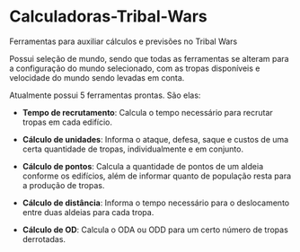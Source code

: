 Calculadoras-Tribal-Wars
========================

Ferramentas para auxiliar cálculos e previsões no Tribal Wars

Possui seleção de mundo, sendo que todas as ferramentas se alteram para a configuração do mundo selecionado, com as
tropas disponíveis e velocidade do mundo sendo levadas em conta.

Atualmente possui 5 ferramentas prontas. São elas:

- <b>Tempo de recrutamento</b>:
    Calcula o tempo necessário para recrutar tropas em cada edifício.

- <b>Cálculo de unidades</b>:
    Informa o ataque, defesa, saque e custos de uma certa quantidade de tropas, individualmente e em conjunto.
    
- <b>Cálculo de pontos</b>:
    Calcula a quantidade de pontos de um aldeia conforme os edifícios, além de informar quanto de população resta para
    a produção de tropas.
    
- <b>Cálculo de distância</b>:
    Informa o tempo necessário para o deslocamento entre duas aldeias para cada tropa.
    
- <b>Cálculo de OD</b>:
    Calcula o ODA ou ODD para um certo número de tropas derrotadas.
